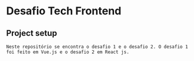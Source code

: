 # Desafio Tech Frontend

## Project setup
```
Neste repositório se encontra o desafio 1 e o desafio 2. O desafio 1 foi feito em Vue.js e o desafio 2 em React js.
```
